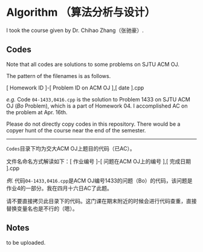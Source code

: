 # Algorithm （算法分析与设计）

I took the course given by Dr. Chihao Zhang（张驰豪）.

## Codes

Note that all codes are solutions to some problems on SJTU ACM OJ.

The pattern of the filenames is as follows.

[ Homework ID ]-[ Problem ID on ACM OJ ],[ date ].cpp

*e.g.*
Code `04-1433,0416.cpp` is the solution to Problem 1433 on SJTU ACM OJ (*Bo* Problem), which is a part of Homework 04. I accomplished AC on the problem at Apr. 16th.

Please do not directly copy codes in this repository. There would be a copyer hunt of the course near the end of the semester.



---




`Codes`目录下均为交大ACM OJ上题目的代码（已AC）。

文件名命名方式解读如下：[ 作业编号 ]-[ 问题在ACM OJ上的编号 ],[ 完成日期 ].cpp

*例*. 代码`04-1433,0416.cpp`是ACM OJ编号1433的问题（Bo）的代码，该问题是作业4的一部分。我在四月十六日AC了此题。

请不要直接拷贝此目录下的代码。这门课在期末附近的时候会进行代码查重，直接替换变量名也是不行的（嗯）。

## Notes

to be uploaded.
